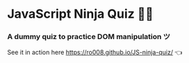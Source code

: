 # JavaScript Ninja Quiz 🐱‍👤

### A dummy quiz to practice DOM manipulation ツ

See it in action here https://ro008.github.io/JS-ninja-quiz/ 👈
